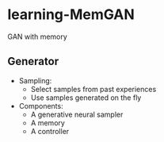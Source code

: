 # learning-MemGAN
GAN with memory

## Generator
- Sampling:
  - Select samples from past experiences
  - Use samples generated on the fly
- Components:
  - A generative neural sampler
  - A memory
  - A controller
